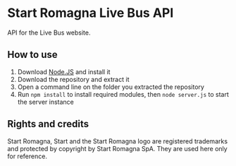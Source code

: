 # Start Romagna Live Bus API
API for the Live Bus website.
## How to use
1. Download [Node.JS](https://nodejs.org/en/download) and install it
2. Download the repository and extract it
3. Open a command line on the folder you extracted the repository
4. Run ``npm install`` to install required modules, then ``node server.js`` to start the server instance

## Rights and credits
Start Romagna, Start and the Start Romagna logo are registered trademarks and protected by copyright by Start Romagna SpA. They are used here only for reference.

